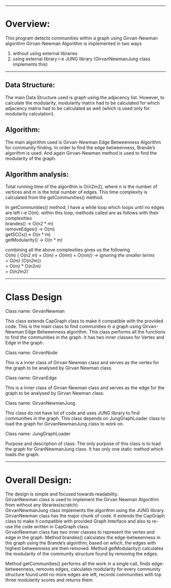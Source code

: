 

  
    
      
        
          
          


-------------------------------------------------------------------------------------------------------------------

Overview: 
==========
This program detects communities within a graph using Girvan-Newman algorithm
Girvan-Newman Algorithm is implemented in two ways

1. without using external libraries
2. using external library i-e JUNG library (GirvanNewmanJung class implements this)

----------------------------------------------------------------------------------------------------------------------



Data Structure: 
---------------
The main Data Structure used is graph using the adjacency list. However, to calculate the modularity, modularity matrix had to be calculated for which adjacency matrix had to be calculated as well (which is used only for modularity calculation).


Algorithm: 
-----------
The main algorithm used is Girvan-Newman Edge Betweenness Algorithm for community finding. In order to find the edge betweenness, Brande’s algorithm is used. And again Girvan-Newman method is used to find the modularity of the graph.


Algorithm analysis: 
--------------------
Total running time of the algorithm is O(n2m2), where n is the number of vertices and m is the total number of edges. 
This time complexity is calculated from the getCommunities() method.  

In getCommunities() method, I have a while loop which loops until no edges are left i-e O(m). within this loop, methods called   are as follows with their complexities  
brandes() -> 			O(n2 * m)  
removeEdges() -> 		O(m)  
getSCCs()->			O(n * m)  
getModularity() -> 		O(n * m)  
  
combining all the above complexities gives us the following  
O(m) { O(n2 *m) + O(m) + O(n*m) + O(n*m)} -> ignoring the smaller terms  
= O(m) {O(n2*m)}  
= O(m) * O(n2*m)  
= O(n2*m2)  
  
--------------------------------------------------------------------------------------------------------------------------

Class Design
=============

Class name: GirvanNewman  

This class extends CapGraph class to make it compatible with the provided code. This is the main class to find communities in a graph using Girvan-Newman Edge Betweenness algorithm. This class performs all the functions to find the communities in the graph. It has two inner classes for Vertex and Edge in the graph.

Class name: GirvanNode  

This is a inner class of Girvan Newman class and serves as the vertex for the graph to be analysed by Girvan Newman class.

Class name: GirvanEdge  

This is a inner class of Girvan Newman class and serves as the edge for the graph to be analysed by Girvan Newman class.

Class name: GirvanNewmanJung  

This class do not have lot of code and uses JUNG library to find communities in the graph. This class depends on JungGraphLoader class to load the graph for GirvanNewmanJung class to work on.

Class name: JungGraphLoader  

Purpose and description of class: The only purpose of this class is to load the graph for GiranNewmanJung class. It has only one static method which loads the graph.

-------------------------------------------------------------------------------------------------------------------------------
 
Overall Design: 
=================
The design is simple and focused towards readability.   
GirvanNewman class is used to implement the Girvan Newman Algorithm from without any libraries(scratch)   
GirvanNewmanJung class implements the algorithm using the JUNG library.  
GirvanNewman class has the major chunk of code. It extends the CapGraph class to make it compatible with provided Graph Interface and also to re-use the code written in CapGraph class.  
GirvanNewman class has two inner classes to represent the vertex and edge in the graph. Method brandes() calculates the edge-betweenness in the graph using the Brande’s algorithm, based on which, the edges with highest betweenness are then removed. Method getModularity() calculates the modularity of the community structure found by removing the edges.   

Method getCommunities() performs all the work in a single call, finds edge-betweenness, removes edges, calculates modularity for every community structure found until no more edges are left, records communities with top three modularity scores and returns them.
